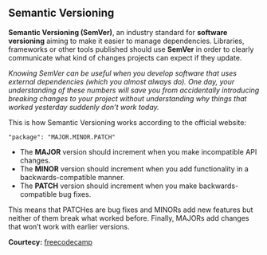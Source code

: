 ## Semantic Versioning

**Semantic Versioning (SemVer)**, an industry standard for **software versioning** aiming to make it easier to manage dependencies. 
Libraries, frameworks or other tools published should use **SemVer** in order to clearly communicate what kind of changes projects can expect if they update.

*Knowing SemVer can be useful when you develop software that uses external dependencies (which you almost always do). 
One day, your understanding of these numbers will save you from accidentally introducing breaking changes to your project without 
understanding why things that worked yesterday suddenly don’t work today.* 

This is how Semantic Versioning works according to the official website:
```
"package": "MAJOR.MINOR.PATCH"
```

- The **MAJOR** version should increment when you make incompatible API changes. 
- The **MINOR** version should increment when you add functionality in a backwards-compatible manner. 
- The **PATCH** version should increment when you make backwards-compatible bug fixes. 

This means that PATCHes are bug fixes and MINORs add new features but neither of them break what worked before. 
Finally, MAJORs add changes that won’t work with earlier versions.


**Courtecy:** [freecodecamp](https://www.freecodecamp.org/)
